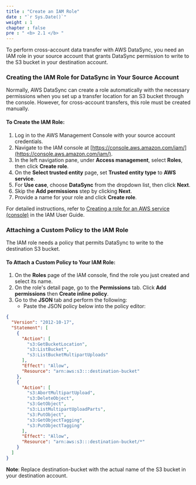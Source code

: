 ```yaml
---
title : "Create an IAM Role"
date : "`r Sys.Date()`"
weight : 1
chapter : false
pre : " <b> 2.1 </b> "
---
```


To perform cross-account data transfer with AWS DataSync, you need an IAM role in your source account that grants DataSync permission to write to the S3 bucket in your destination account.

### Creating the IAM Role for DataSync in Your Source Account
Normally, AWS DataSync can create a role automatically with the necessary permissions when you set up a transfer location for an S3 bucket through the console. However, for cross-account transfers, this role must be created manually.

#### To Create the IAM Role:
1. Log in to the AWS Management Console with your source account credentials.
2. Navigate to the IAM console at [https://console.aws.amazon.com/iam/](https://console.aws.amazon.com/iam/).
3. In the left navigation pane, under **Access management**, select **Roles**, then click **Create role**.
4. On the **Select trusted entity** page, set **Trusted entity type** to **AWS service**.
5. For **Use case**, choose **DataSync** from the dropdown list, then click **Next**.
6. Skip the **Add permissions** step by clicking **Next**.
7. Provide a name for your role and click **Create role**.

For detailed instructions, refer to [Creating a role for an AWS service (console)](https://docs.aws.amazon.com/IAM/latest/UserGuide/id_roles_create_for-service.html) in the IAM User Guide.

### Attaching a Custom Policy to the IAM Role
The IAM role needs a policy that permits DataSync to write to the destination S3 bucket.

#### To Attach a Custom Policy to Your IAM Role:
1. On the **Roles** page of the IAM console, find the role you just created and select its name.
2. On the role's detail page, go to the **Permissions** tab. Click **Add permissions** then **Create inline policy**.
3. Go to the **JSON** tab and perform the following:
   - Paste the JSON policy below into the policy editor:

```json
{
  "Version": "2012-10-17",
  "Statement": [
    {
      "Action": [
        "s3:GetBucketLocation",
        "s3:ListBucket",
        "s3:ListBucketMultipartUploads"
      ],
      "Effect": "Allow",
      "Resource": "arn:aws:s3:::destination-bucket"
    },
    {
      "Action": [
        "s3:AbortMultipartUpload",
        "s3:DeleteObject",
        "s3:GetObject",
        "s3:ListMultipartUploadParts",
        "s3:PutObject",
        "s3:GetObjectTagging",
        "s3:PutObjectTagging"
      ],
      "Effect": "Allow",
      "Resource": "arn:aws:s3:::destination-bucket/*"
    }
  ]
}

```

**Note**: Replace destination-bucket with the actual name of the S3 bucket in your destination account.

